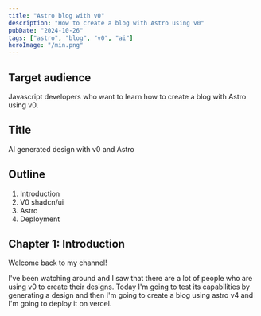 ```yaml
---
title: "Astro blog with v0"
description: "How to create a blog with Astro using v0"
pubDate: "2024-10-26"
tags: ["astro", "blog", "v0", "ai"]
heroImage: "/min.png"
---
```


## Target audience

Javascript developers who want to learn how to create a blog with Astro using v0.

## Title

AI generated design with v0 and Astro

## Outline

1. Introduction
2. V0 shadcn/ui
3. Astro
4. Deployment

## Chapter 1: Introduction

Welcome back to my channel!

I've been watching around and I saw that there are a lot of people who are using v0 to create their designs.
Today I'm going to test its capabilities by generating a design and then I'm going to create a blog using astro v4 and I'm going to deploy it on vercel.
